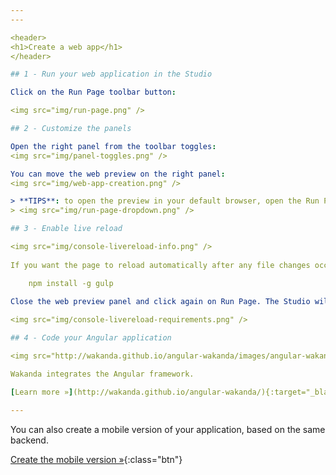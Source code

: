```yaml
---
---

<header>
<h1>Create a web app</h1>
</header>

## 1 - Run your web application in the Studio

Click on the Run Page toolbar button:

<img src="img/run-page.png" />

## 2 - Customize the panels

Open the right panel from the toolbar toggles:  
<img src="img/panel-toggles.png" />

You can move the web preview on the right panel:
<img src="img/web-app-creation.png" />

> **TIPS**: to open the preview in your default browser, open the Run Page dropdown:
> <img src="img/run-page-dropdown.png" />

## 3 - Enable live reload

<img src="img/console-livereload-info.png" />
    
If you want the page to reload automatically after any file changes occur, please install <a class="no-style" href="https://nodejs.org/">node</a> and gulp:

    npm install -g gulp
    
Close the web preview panel and click again on Run Page. The Studio will install automatically the live-reload requierements:

<img src="img/console-livereload-requirements.png" />

## 4 - Code your Angular application

<img src="http://wakanda.github.io/angular-wakanda/images/angular-wakanda.png" />

Wakanda integrates the Angular framework.

[Learn more »](http://wakanda.github.io/angular-wakanda/){:target="_blank"}{:class="btn"}

---
```


You can also create a mobile version of your application, based on the same backend.

[Create the mobile version »](create-mobile-app.html){:class="btn"}

